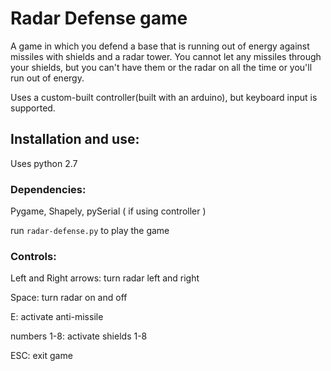 # Radar Defense game
A game in which you defend a base that is running out of energy against missiles with shields and a radar tower.
You cannot let any missiles through your shields, but you can't have them or the radar on all the time or you'll run out of energy.

Uses a custom-built controller(built with an arduino), but keyboard input is supported.

## Installation and use:

Uses python 2.7

### Dependencies:

Pygame,
Shapely,
pySerial ( if using controller )

run `radar-defense.py` to play the game

### Controls:

Left and Right arrows: turn radar left and right

Space: turn radar on and off

E: activate anti-missile

numbers 1-8: activate shields 1-8

ESC: exit game
